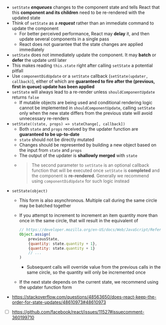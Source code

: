 - `setState` ***enqueues*** changes to the component state and tells React that this **component and its children** need to be re-rendered with the updated state
- Think of `setState` as a ***request*** rather than an immediate command to update the component
    - For better perceived performance, React may **delay** it, and then update several components in a single pass
    - React does not guarantee that the state changes are applied immediately
- `setState` does not immediately update the component. It may **batch** or **defer** the update until later
- This makes reading `this.state` right after calling `setState` a potential pitfall
- Use `componentDidUpdate` or a `setState` callback (`setState(updater, callback)`), either of which are **guaranteed to fire after the (previous, first in queue) update has been applied**
- `setState` will always lead to a re-render unless `shouldComponentUpdate` returns `false`
    - If mutable objects are being used and conditional rendering logic cannot be implemented in `shouldComponentUpdate`, calling `setState` only when the new state differs from the previous state will avoid unnecessary re-renders
- `setState((state, props) => stateChange[, callback])`
    - Both `state` and `props` received by the updater function are **guaranteed to be up-to-date**
    - `state` should not be directly mutated
    - Changes should be represented by building a new object based on the input from `state` and `props`
    - The output of the updater is **shallowly merged** with `state`
    - > The second parameter to `setState` is an optional callback function that will be executed once `setState` is **completed** and the component is **re-rendered**. Generally we recommend using `componentDidUpdate` for such logic instead
- `setState(object)`
    - This form is also asynchronous. Multiple call during the same circle may be batched together
    - If you attempt to increment to increment an item quantity more than once in the same circle, that will result in the equivalent of

        ```js
        // https://developer.mozilla.org/en-US/docs/Web/JavaScript/Reference/Global_Objects/Object/assign
        Object.assign(
            previousState,
            {quantity: state.quantity + 1},
            {quantity: state.quantity + 1}
            // ...
        )
        ```

        - Subsequent calls will override value from the previous calls in the same circle, so the quantity will only be incremented once
    - If the next state depends on the current state, we recommend using the updater function form
- https://stackoverflow.com/questions/48563650/does-react-keep-the-order-for-state-updates/48610973#48610973
- [ ] https://github.com/facebook/react/issues/11527#issuecomment-360199710